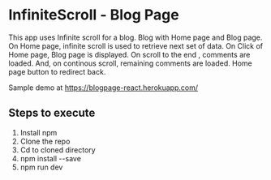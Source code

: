 # InfiniteScroll - Blog Page

This app uses Infinite scroll for a blog.
Blog with Home page and Blog page.
On Home page, infinite scroll is used to retrieve next set of data.
On Click of Home page, Blog page is displayed. On scroll to the end , comments are loaded. And, on continous scroll, remaining comments are loaded. Home page button to redirect back.

Sample demo at https://blogpage-react.herokuapp.com/


Steps to execute
-----------------------
1. Install npm
2. Clone the repo
3. Cd to cloned directory
4. npm install --save
5. npm run dev

